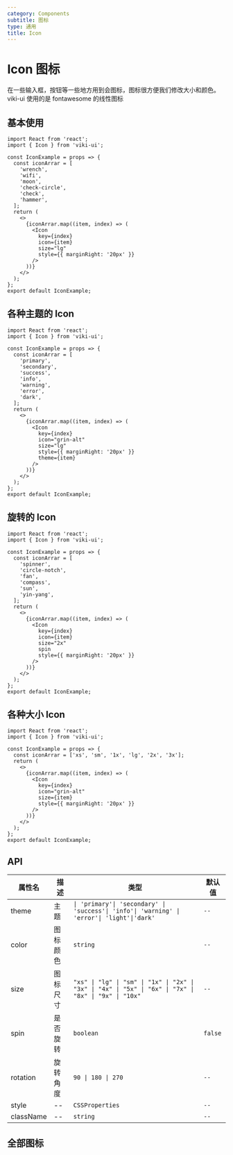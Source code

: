 ```yaml
---
category: Components
subtitle: 图标
type: 通用
title: Icon
---
```


# Icon 图标

在一些输入框，按钮等一些地方用到会图标，图标很方便我们修改大小和颜色。
viki-ui 使用的是 fontawesome 的线性图标

## 基本使用

```tsx
import React from 'react';
import { Icon } from 'viki-ui';

const IconExample = props => {
  const iconArrar = [
    'wrench',
    'wifi',
    'moon',
    'check-circle',
    'check',
    'hammer',
  ];
  return (
    <>
      {iconArrar.map((item, index) => (
        <Icon
          key={index}
          icon={item}
          size="lg"
          style={{ marginRight: '20px' }}
        />
      ))}
    </>
  );
};
export default IconExample;
```

## 各种主题的 Icon

```tsx
import React from 'react';
import { Icon } from 'viki-ui';

const IconExample = props => {
  const iconArrar = [
    'primary',
    'secondary',
    'success',
    'info',
    'warning',
    'error',
    'dark',
  ];
  return (
    <>
      {iconArrar.map((item, index) => (
        <Icon
          key={index}
          icon="grin-alt"
          size="lg"
          style={{ marginRight: '20px' }}
          theme={item}
        />
      ))}
    </>
  );
};
export default IconExample;
```

## 旋转的 Icon

```tsx
import React from 'react';
import { Icon } from 'viki-ui';

const IconExample = props => {
  const iconArrar = [
    'spinner',
    'circle-notch',
    'fan',
    'compass',
    'sun',
    'yin-yang',
  ];
  return (
    <>
      {iconArrar.map((item, index) => (
        <Icon
          key={index}
          icon={item}
          size="2x"
          spin
          style={{ marginRight: '20px' }}
        />
      ))}
    </>
  );
};
export default IconExample;
```

## 各种大小 Icon

```tsx
import React from 'react';
import { Icon } from 'viki-ui';

const IconExample = props => {
  const iconArrar = ['xs', 'sm', '1x', 'lg', '2x', '3x'];
  return (
    <>
      {iconArrar.map((item, index) => (
        <Icon
          key={index}
          icon="grin-alt"
          size={item}
          style={{ marginRight: '20px' }}
        />
      ))}
    </>
  );
};
export default IconExample;
```

## API

| 属性名    | 描述     | 类型                                                                                                    | 默认值  |
| --------- | -------- | ------------------------------------------------------------------------------------------------------- | ------- |
| theme     | 主题     | `\| 'primary'\| 'secondary' \| 'success'\| 'info'\| 'warning' \| 'error'\| 'light'\|'dark'`             | `--`    |
| color     | 图标颜色 | `string`                                                                                                | `--`    |
| size      | 图标尺寸 | `"xs" \| "lg" \| "sm" \| "1x" \| "2x" \| "3x" \| "4x" \| "5x" \| "6x" \| "7x" \| "8x" \| "9x" \| "10x"` | `--`    |
| spin      | 是否旋转 | `boolean`                                                                                               | `false` |  | `--` |
| rotation  | 旋转角度 | `90 \| 180 \| 270`                                                                                      | `--`    |
| style     | --       | `CSSProperties`                                                                                         | `--`    |
| className | --       | `string`                                                                                                | `--`    |

## 全部图标

<code src='./icons/showAllIcons.tsx'></code>
